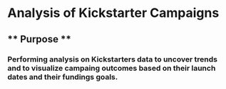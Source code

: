# Analysis of Kickstarter Campaigns

## ** Purpose **
### Performing analysis on Kickstarters data to uncover trends and to visualize campaing outcomes based on their launch dates and their fundings goals.


